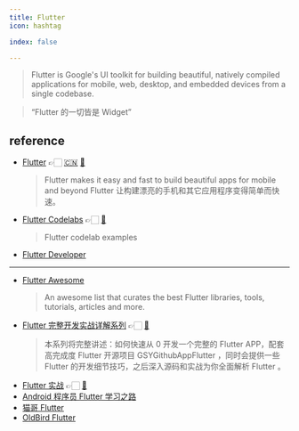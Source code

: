```yaml
---
title: Flutter
icon: hashtag

index: false

---
```


<!-- more -->

> Flutter is Google's UI toolkit for building beautiful, natively compiled applications for mobile, web, desktop, and embedded devices from a single codebase.

> “Flutter 的一切皆是 Widget”

## reference

- [Flutter](https://flutter.dev) 👉🏻 [🇨🇳](https://flutter.cn) [🐙](https://github.com/flutter/flutter) 
    > Flutter makes it easy and fast to build beautiful apps for mobile and beyond
      Flutter 让构建漂亮的手机和其它应用程序变得简单而快速。
- [Flutter Codelabs](https://codelabs.developers.google.com/?product=flutter) 👉🏻 [🐙](https://github.com/flutter/codelabs)
    > Flutter codelab examples
- [Flutter Developer](https://roadmap.sh/flutter)

------

- [Flutter Awesome](https://github.com/Solido/awesome-flutter)
    > An awesome list that curates the best Flutter libraries, tools, tutorials, articles and more.
- [Flutter 完整开发实战详解系列](https://guoshuyu.cn/home/wx) 👉🏻 [🐙](https://github.com/CarGuo/gsy_flutter_book)
    > 本系列将完整讲述：如何快速从 0 开发一个完整的 Flutter APP，配套高完成度 Flutter 开源项目 GSYGithubAppFlutter ，同时会提供一些 Flutter 的开发细节技巧，之后深入源码和实战为你全面解析 Flutter 。
- [Flutter 实战](https://book.flutterchina.club) 👉🏻 [🐙](https://github.com/flutterchina/flutter_in_action_2nd)
- [Android 程序员 Flutter 学习之路](https://flutter.li-xyz.com:1443)
- [猫哥 Flutter](https://wiki.ducafecat.tech)
- [OldBird Flutter](https://oldbird.run/flutter)
